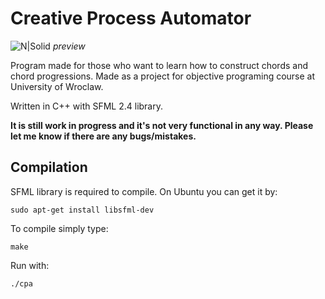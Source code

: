 # Creative Process Automator

![N|Solid](https://cdn.discordapp.com/attachments/628850852697866260/725784406647636028/unknown.png)
*preview*

Program made for those who want to learn how to construct chords and chord progressions. Made as a project for objective programing course at University of Wroclaw.

Written in C++ with SFML 2.4 library.

**It is still work in progress and it's not very functional in any way. Please let me know if there are any bugs/mistakes.**

## Compilation

SFML library is required to compile. On Ubuntu you can get it by:
```
sudo apt-get install libsfml-dev
```
To compile simply type:
```
make
```
Run with:
```
./cpa
```